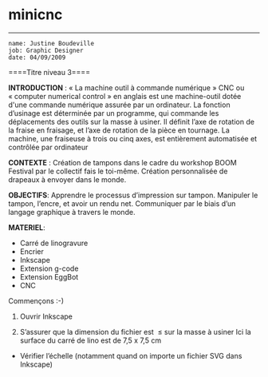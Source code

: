 # minicnc
---

    name: Justine Boudeville
    job: Graphic Designer
    date: 04/09/2009 



====Titre niveau 3====


**INTRODUCTION** :
« La machine outil à commande numérique » CNC ou « computer numerical control » en anglais est une machine-outil dotée d'une commande numérique assurée par un ordinateur. La fonction d’usinage est déterminée par un programme, qui commande les déplacements des outils sur la masse à usiner. Il définit l’axe de rotation de la fraise en fraisage, et l’axe de rotation de la pièce en tournage. La machine, une fraiseuse à trois ou cinq axes, est entièrement automatisée et contrôlée par ordinateur

**CONTEXTE** :
Création de tampons dans le cadre du workshop BOOM Festival par le collectif fais le toi-même.
Création personnalisée de drapeaux à envoyer dans le monde. 

**OBJECTIFS**:
Apprendre le processus d’impression sur tampon.
Manipuler le tampon, l’encre, et avoir un rendu net.
Communiquer par le biais d’un langage graphique à travers le monde. 


**MATERIEL**:
- Carré de linogravure
- Encrier
- Inkscape
- Extension g-code
- Extension EggBot
- CNC

Commençons :-) 

1. Ouvrir Inkscape

2. S’assurer que la dimension du fichier est  ≤ sur la masse à usiner
Ici la surface du carré de lino est de 7,5 x 7,5 cm
+ Vérifier l’échelle (notamment quand on importe un fichier SVG dans Inkscape)
